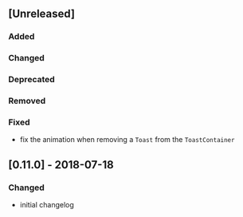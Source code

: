 ## [Unreleased]

### Added

### Changed

### Deprecated

### Removed

### Fixed

- fix the animation when removing a `Toast` from the `ToastContainer`

## [0.11.0] - 2018-07-18

### Changed

- initial changelog
